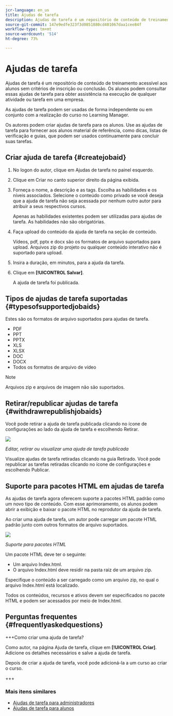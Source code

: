 ```yaml
---
jcr-language: en_us
title: Ajudas de tarefa
description: Ajudas de tarefa é um repositório de conteúdo de treinamento acessível aos alunos sem critérios de inscrição ou conclusão. Os alunos podem consultar essas ajudas de tarefa para obter assistência na execução de qualquer atividade ou tarefa em uma empresa.
source-git-commit: 147e9edfe323f3d0851880cd401067daa1cee84f
workflow-type: tm+mt
source-wordcount: '514'
ht-degree: 73%

---
```




# Ajudas de tarefa

Ajudas de tarefa é um repositório de conteúdo de treinamento acessível aos alunos sem critérios de inscrição ou conclusão. Os alunos podem consultar essas ajudas de tarefa para obter assistência na execução de qualquer atividade ou tarefa em uma empresa.

As ajudas de tarefa podem ser usadas de forma independente ou em conjunto com a realização do curso no Learning Manager.

Os autores podem criar ajudas de tarefa para os alunos. Use as ajudas de tarefa para fornecer aos alunos material de referência, como dicas, listas de verificação e guias, que podem ser usados continuamente para concluir suas tarefas.

## Criar ajuda de tarefa {#createjobaid}

1. No logon do autor, clique em Ajudas de tarefa no painel esquerdo.
1. Clique em Criar no canto superior direito da página exibida.
1. Forneça o nome, a descrição e as tags. Escolha as habilidades e os níveis associados. Selecione o conteúdo como privado se você deseja que a ajuda de tarefa não seja acessada por nenhum outro autor para atribuir a seus respectivos cursos.

   Apenas as habilidades existentes podem ser utilizadas para ajudas de tarefa. As habilidades não são obrigatórias.

1. Faça upload do conteúdo da ajuda de tarefa na seção de conteúdo.

   Vídeos, pdf, pptx e docx são os formatos de arquivo suportados para upload. Arquivos zip do projeto ou qualquer conteúdo interativo não é suportado para upload.

1. Insira a duração, em minutos, para a ajuda da tarefa.
1. Clique em **[!UICONTROL Salvar]**.

   A ajuda de tarefa foi publicada.

## Tipos de ajudas de tarefa suportadas {#typesofsupportedjobaids}

Estes são os formatos de arquivo suportados para ajudas de tarefa.

* PDF
* PPT
* PPTX
* XLS
* XLSX
* DOC
* DOCX
* Todos os formatos de arquivo de vídeo

>[!NOTE]
>
>Arquivos zip e arquivos de imagem não são suportados.

## Retirar/republicar ajudas de tarefa {#withdrawrepublishjobaids}

Você pode retirar a ajuda de tarefa publicada clicando no ícone de configurações ao lado da ajuda de tarefa e escolhendo Retirar.

![](assets/job-aid-withdraw.png)

*Editar, retirar ou visualizar uma ajuda de tarefa publicada*

Visualize ajudas de tarefa retiradas clicando na guia Retirado. Você pode republicar as tarefas retiradas clicando no ícone de configurações e escolhendo Publicar.

## Suporte para pacotes HTML em ajudas de tarefa

As ajudas de tarefa agora oferecem suporte a pacotes HTML padrão como um novo tipo de conteúdo. Com esse aprimoramento, os alunos podem abrir a exibição e baixar o pacote HTML no reprodutor da ajuda de tarefa.

Ao criar uma ajuda de tarefa, um autor pode carregar um pacote HTML padrão junto com outros formatos de arquivo suportados.

![](assets/html-job-aid.png)

*Suporte para pacotes HTML*

Um pacote HTML deve ter o seguinte:

* Um arquivo Index.html.
* O arquivo Index.html deve residir na pasta raiz de um arquivo zip.

Especifique o conteúdo a ser carregado como um arquivo zip, no qual o arquivo Index.html está localizado.

Todos os conteúdos, recursos e ativos devem ser especificados no pacote HTML e podem ser acessados por meio de Index.html.

## Perguntas frequentes {#frequentlyaskedquestions}

+++Como criar uma ajuda de tarefa?

Como autor, na página Ajuda de tarefa, clique em **[!UICONTROL Criar]**. Adicione os detalhes necessários e salve a ajuda de tarefa.

Depois de criar a ajuda de tarefa, você pode adicioná-la a um curso ao criar o curso.

+++

### Mais itens similares

* [Ajudas de tarefa para administradores](../../administrators/feature-summary/job-aids.md)
* [Ajudas de tarefa para alunos](../../learners/feature-summary/job-aids.md)
